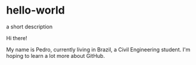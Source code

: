 # hello-world
a short description

Hi there!

My name is Pedro, currently living in Brazil, a Civil Engineering student. I'm hoping to learn a lot more about GitHub.

